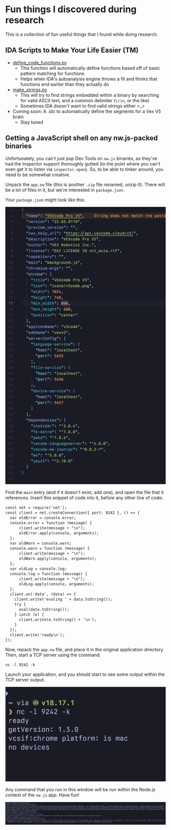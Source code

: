 # Fun things I discovered during research
This is a collection of fun useful things that I found while doing research.

## IDA Scripts to Make Your Life Easier (TM)
* [define_code_functions.py](./ida_scripts/define_code_functions.py)
  * This function will automatically define functions based off of basic pattern matching for functions
  * Helps when IDA's autoanalysis engine throws a fit and thinks that functions end earlier than they actually do
* [make_strings.py](./ida_scripts/make_strings.py)
  * This will try to find strings embedded within a binary by searching for valid ASCII text, and a common delimiter (`\r\n`, or the like)
  * Sometimes IDA doesn't want to find valid strings either >_>
* Coming soon: A .idc to automatically define the segments for a Vex V5 brain
  * Stay tuned
## Getting a JavaScript shell on any nw.js-packed binaries
Unfortunately, you can't just pop Dev Tools on `nw.js` binaries, as they've had the Inspector support
thoroughly gutted (to the point where you can't even get it to listen via `inspector.open`). So, to be able to tinker around,
you need to be somewhat creative.

Unpack the `app.nw` file (this is another `.zip` file renamed, unzip it). There will be a lot of files in it, but we're interested in `package.json`.

Your `package.json` might look like this:

<img alt="The contents of a package.json file from a NW.js packed binary" src="./images/package_json_nwjs.png" />

Find the `main` entry (and if it doesn't exist, add one), and open the file that it references. Insert this snippet of code into it, before any other line of code:

```  
const net = require('net');
const client = net.createConnection({ port: 9242 }, () => {
  var oldError = console.error;
  console.error = function (message) {
      client.write(message + "\n");
      oldError.apply(console, arguments);
  };
  var oldWarn = console.warn;
  console.warn = function (message) {
      client.write(message + "\n");
      oldWarn.apply(console, arguments);
  };
  var oldLog = console.log;
  console.log = function (message) {
      client.write(message + "\n");
      oldLog.apply(console, arguments);
  };
  client.on('data', (data) => {
    client.write('evaling ' + data.toString());
    try {
      eval(data.toString());
    } catch (e) {
      client.write(e.toString() + '\n');
    }
  });
  client.write('ready\n');
});
```

Now, repack the `app.nw` file, and place it in the original application directory. Then, start a TCP server using the command:
```
nc -l 9242 -k
```

Launch your application, and you should start to see some output within the TCP server output.

<img src="./images/tcp_server_output.png" alt="An image showing some example output from the TCP server" />

Any command that you run in this window will be run within the Node.js context of the `nw.js` app. Have fun!

<img src="./images/tcp_server_eval_output.png" alt="An image showing the output of a command running in the TCP server" />